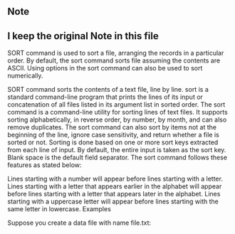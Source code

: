 ## Note
## I keep the original Note in this file

SORT command is used to sort a file, arranging the records in a particular order. By default, the sort command sorts file assuming the contents are ASCII. Using options in the sort command can also be used to sort numerically. 

SORT command sorts the contents of a text file, line by line.
sort is a standard command-line program that prints the lines of its input or concatenation of all files listed in its argument list in sorted order.
The sort command is a command-line utility for sorting lines of text files. It supports sorting alphabetically, in reverse order, by number, by month, and can also remove duplicates.
The sort command can also sort by items not at the beginning of the line, ignore case sensitivity, and return whether a file is sorted or not. Sorting is done based on one or more sort keys extracted from each line of input.
By default, the entire input is taken as the sort key. Blank space is the default field separator.
The sort command follows these features as stated below:  

Lines starting with a number will appear before lines starting with a letter.
Lines starting with a letter that appears earlier in the alphabet will appear before lines starting with a letter that appears later in the alphabet.
Lines starting with a uppercase letter will appear before lines starting with the same letter in lowercase.
Examples

Suppose you create a data file with name file.txt: 